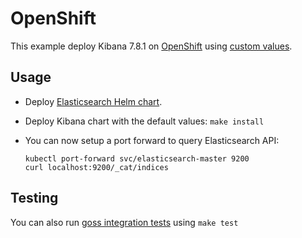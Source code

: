 # OpenShift

This example deploy Kibana 7.8.1 on [OpenShift][] using [custom values][].

## Usage

* Deploy [Elasticsearch Helm chart][].

* Deploy Kibana chart with the default values: `make install`

* You can now setup a port forward to query Elasticsearch API:

  ```
  kubectl port-forward svc/elasticsearch-master 9200
  curl localhost:9200/_cat/indices
  ```

## Testing

You can also run [goss integration tests][] using `make test`


[custom values]: https://github.com/elastic/helm-charts/tree/7.8/elasticsearch/examples/openshift/values.yaml
[elasticsearch helm chart]: https://github.com/elastic/helm-charts/tree/7.8/elasticsearch/examples/openshift/
[goss integration tests]: https://github.com/elastic/helm-charts/tree/7.8/elasticsearch/examples/openshift/test/goss.yaml
[openshift]: https://www.openshift.com/
